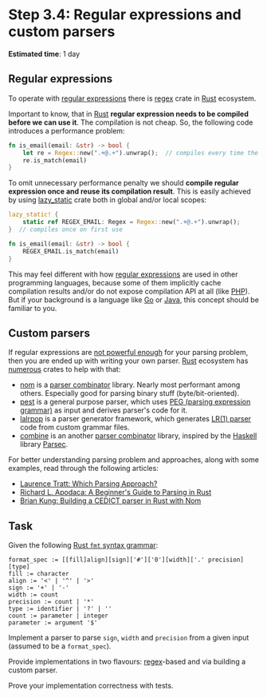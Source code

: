 Step 3.4: Regular expressions and custom parsers
================================================

__Estimated time__: 1 day




## Regular expressions

To operate with [regular expressions][1] there is [regex] crate in [Rust] ecosystem.

Important to know, that in [Rust] __regular expression needs to be compiled before we can use it__. The compilation is not cheap. So, the following code introduces a performance problem:
```rust
fn is_email(email: &str) -> bool {
    let re = Regex::new(".+@.+").unwrap();  // compiles every time the function is called
    re.is_match(email)
}
```

To omit unnecessary performance penalty we should __compile regular expression once and reuse its compilation result__. This is easily achieved by using [lazy_static] crate both in global and/or local scopes:
```rust
lazy_static! {
    static ref REGEX_EMAIL: Regex = Regex::new(".+@.+").unwrap();
}  // compiles once on first use 

fn is_email(email: &str) -> bool {
    REGEX_EMAIL.is_match(email)
}
```

This may feel different with how [regular expressions][1] are used in other programming languages, because some of them implicitly cache compilation results and/or do not expose compilation API at all (like [PHP]). But if your background is a language like [Go] or [Java], this concept should be familiar to you.




## Custom parsers

If regular expressions are [not powerful enough][2] for your parsing problem, then you are ended up with writing your own parser. [Rust] ecosystem has [numerous][3] crates to help with that:
- [nom] is a [parser combinator][4] library. Nearly most performant among others. Especially good for parsing binary stuff (byte/bit-oriented).
- [pest] is a general purpose parser, which uses [PEG (parsing expression grammar)][5] as input and derives parser's code for it.
- [lalrpop] is a parser generator framework, which generates [LR(1) parser][6] code from custom grammar files.
- [combine] is an another [parser combinator][4] library, inspired by the [Haskell] library [Parsec].

For better understanding parsing problem and approaches, along with some examples, read through the following articles:
- [Laurence Tratt: Which Parsing Approach?][9]
- [Richard L. Apodaca: A Beginner's Guide to Parsing in Rust][10]
- [Brian Kung: Building a CEDICT parser in Rust with Nom][11]




## Task

Given the following [Rust `fmt` syntax grammar][7]:
```
format_spec := [[fill]align][sign]['#']['0'][width]['.' precision][type]
fill := character
align := '<' | '^' | '>'
sign := '+' | '-'
width := count
precision := count | '*'
type := identifier | '?' | ''
count := parameter | integer
parameter := argument '$'
```

Implement a parser to parse `sign`, `width` and `precision` from a given input (assumed to be a `format_spec`).

Provide implementations in two flavours: [regex]-based and via building a custom parser.

Prove your implementation correctness with tests.





[combine]: https://docs.rs/combine
[Go]: https://golang.org
[Haskell]: https://www.haskell.org
[Java]: https://www.java.com
[lalrpop]: https://docs.rs/lalrpop
[lazy_static]: https://docs.rs/lazy_static
[nom]: https://docs.rs/nom
[Parsec]: https://hackage.haskell.org/package/parsec
[PHP]: https://php.net
[pest]: https://docs.rs/pest
[regex]: https://docs.rs/regex
[Rust]: https://www.rust-lang.org

[1]: https://en.wikipedia.org/wiki/Regular_expression
[2]: https://stackoverflow.com/questions/1732348/regex-match-open-tags-except-xhtml-self-contained-tags
[3]: https://github.com/rust-unofficial/awesome-rust#parsing
[4]: https://en.wikipedia.org/wiki/Parser_combinator
[5]: https://en.wikipedia.org/wiki/Parsing_expression_grammar
[6]: https://en.wikipedia.org/wiki/Canonical_LR_parser
[7]: https://doc.rust-lang.org/std/fmt/index.html#syntax
[8]: https://en.wikipedia.org/wiki/Abstract_syntax_tree
[9]: https://tratt.net/laurie/blog/entries/which_parsing_approach.html
[10]: https://depth-first.com/articles/2021/12/16/a-beginners-guide-to-parsing-in-rust
[11]: https://briankung.dev/2021/12/07/building-a-cedict-parser-in-rust-with-nom
